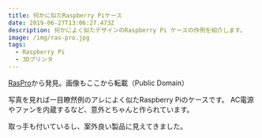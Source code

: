```yaml
---
title: 何かに似たRaspberry Piケース
date: 2019-06-27T13:06:27.473Z
description: 何かによく似たデザインのRaspberry Pi ケースの作例を紹介します。
image: /img/ras-pro.jpg
tags:
  - Raspberry Pi
  - 3Dプリンタ
---
```

[RasPro](https://www.instructables.com/id/Rasp-Pro/)から発見。画像もここから転載（Public Domain）

写真を見れば一目瞭然例のアレによく似たRaspberry Piのケースです。
AC電源やファンを内蔵するなど、意外とちゃんと作られています。

取っ手も付いているし、案外良い製品に見えてきました。

